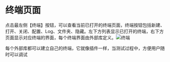 # 终端页面

​		点击最左侧【终端】按钮，可以查看当前已打开的终端页面，终端按钮包括新建、打开、关闭、配置、Log、文件夹、隐藏。左下方列表显示已打开的终端，右下方页面显示对应终端的界面，每个终端界面由外部库定义。![终端](E:\gitbook\软件说明\终端.png)

​		每个外部库都可以建立自己的终端，它就像插件一样，当测试过程中，方便用户随时可以调试